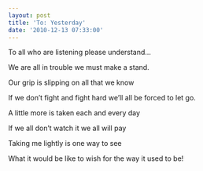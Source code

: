 ```yaml
---
layout: post
title: 'To: Yesterday'
date: '2010-12-13 07:33:00'
---
```


To all who are listening
please understand…

We are all in trouble
we must make a stand.

Our grip is slipping
on all that we know

If we don’t fight and
fight hard
we’ll all be forced to let go.

A little more is taken each
and every day

If we all don’t watch it
we all will pay

Taking me lightly is
one way to see

What it would be like
to wish for the way
it used to be!

